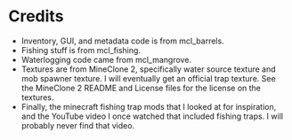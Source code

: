 Credits
========
* Inventory, GUI, and metadata code is from mcl_barrels.
* Fishing stuff is from mcl_fishing.
* Waterlogging code came from mcl_mangrove.
* Textures are from MineClone 2, specifically water source texture and mob spawner texture. I will eventually get an official trap texture. See the MineClone 2 README and License files for the license on the textures.
* Finally, the minecraft fishing trap mods that I looked at for inspiration, and the YouTube video I once watched that included fishing traps. I will probably never find that video.